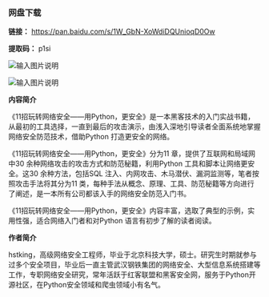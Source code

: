 ### 网盘下载

**链接：** https://pan.baidu.com/s/1W_GbN-XoWdiDQUnioqD0Ow 

**提取码：** p1si

![输入图片说明](https://images.gitee.com/uploads/images/2020/0820/120913_e2fac3cb_7785827.jpeg "图怪兽_6019894cc394ad904689234b6cf6b4c7_99096.jpg")

![输入图片说明](https://images.gitee.com/uploads/images/2020/0708/201935_ef7870ad_7785827.png "屏幕截图.png")

 **内容简介** 

《11招玩转网络安全——用Python，更安全》是一本黑客技术的入门实战书籍，从最初的工具选择，一直到最后的攻击演示，由浅入深地引导读者全面系统地掌握网络安全防范技术，借助Python 打造更安全的网络。

《11招玩转网络安全——用Python，更安全》分为11 章，提供了互联网和局域网中30 余种网络攻击的攻击方式和防范秘籍，利用Python 工具和脚本让网络更安全。这30 余种方法，包括SQL 注入、内网攻击、木马潜伏、漏洞监测等，笔者按照攻击手法将其分为11 类，每种手法从概念、原理、工具、防范秘籍等方向进行了阐述，是一本所有公司都该入手的网络安全防范入门书。

《11招玩转网络安全——用Python，更安全》内容丰富，选取了典型的示例，实用性强，适合网络入门者和对Python 语言有初步了解的读者阅读。

 **作者简介** 

hstking，高级网络安全工程师，毕业于北京科技大学，硕士。研究生时期就参与过多个安全项目，毕业后一直主管武汉钢铁集团的网络安全、大型信息系统搭建等工作，专职网络安全研究，常年活跃于红客联盟和黑客安全网，服务于Python开源社区，在Python安全领域和爬虫领域小有名气。